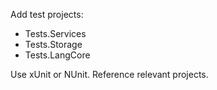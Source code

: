 Add test projects:

- Tests.Services
- Tests.Storage
- Tests.LangCore

Use xUnit or NUnit. Reference relevant projects.